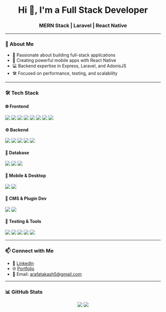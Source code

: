 <h1 align="center">Hi 👋, I'm a Full Stack Developer</h1>
<h3 align="center">MERN Stack | Laravel | React Native</h3>

---

### 🚀 About Me

- 🧠 Passionate about building full-stack applications
- 📱 Creating powerful mobile apps with React Native
- 💻 Backend expertise in Express, Laravel, and AdonisJS
- 🛠️ Focused on performance, testing, and scalability

---

### 🛠️ Tech Stack

#### 🌐 Frontend
<p>
  <img src="https://img.shields.io/badge/React-20232A?style=for-the-badge&logo=react&logoColor=61DAFB" />
  <img src="https://img.shields.io/badge/Next.js-000000?style=for-the-badge&logo=nextdotjs&logoColor=white" />
  <img src="https://img.shields.io/badge/TypeScript-3178C6?style=for-the-badge&logo=typescript&logoColor=white" />
  <img src="https://img.shields.io/badge/JavaScript-F7DF1E?style=for-the-badge&logo=javascript&logoColor=black" />
  <img src="https://img.shields.io/badge/HTML5-E34F26?style=for-the-badge&logo=html5&logoColor=white" />
  <img src="https://img.shields.io/badge/CSS3-1572B6?style=for-the-badge&logo=css3&logoColor=white" />
  <img src="https://img.shields.io/badge/Tailwind_CSS-38B2AC?style=for-the-badge&logo=tailwind-css&logoColor=white" />
  <img src="https://img.shields.io/badge/Bootstrap-563D7C?style=for-the-badge&logo=bootstrap&logoColor=white" />
</p>

#### ⚙️ Backend
<p>
  <img src="https://img.shields.io/badge/Node.js-339933?style=for-the-badge&logo=nodedotjs&logoColor=white" />
  <img src="https://img.shields.io/badge/Express.js-000000?style=for-the-badge&logo=express&logoColor=white" />
  <img src="https://img.shields.io/badge/AdonisJS-4B32C3?style=for-the-badge&logo=adonisjs&logoColor=white" />
  <img src="https://img.shields.io/badge/Laravel-F9322C?style=for-the-badge&logo=laravel&logoColor=white" />
  <img src="https://img.shields.io/badge/PHP-777BB4?style=for-the-badge&logo=php&logoColor=white" />
</p>

#### 🧠 Database
<p>
  <img src="https://img.shields.io/badge/MongoDB-47A248?style=for-the-badge&logo=mongodb&logoColor=white" />
  <img src="https://img.shields.io/badge/MySQL-4479A1?style=for-the-badge&logo=mysql&logoColor=white" />
  <img src="https://img.shields.io/badge/PostgreSQL-4169E1?style=for-the-badge&logo=postgresql&logoColor=white" />
</p>

#### 📱 Mobile & Desktop
<p>
  <img src="https://img.shields.io/badge/React_Native-20232A?style=for-the-badge&logo=react&logoColor=61DAFB" />
  <img src="https://img.shields.io/badge/Electron-2C2E3B?style=for-the-badge&logo=electron&logoColor=9FEAF9" />
</p>

#### 🔌 CMS & Plugin Dev
<p>
  <img src="https://img.shields.io/badge/WordPress-21759B?style=for-the-badge&logo=wordpress&logoColor=white" />
  <img src="https://img.shields.io/badge/Gutenberg-000000?style=for-the-badge&logo=wordpress&logoColor=white" />
</p>

#### 🧪 Testing & Tools
<p>
  <img src="https://img.shields.io/badge/Jest-C21325?style=for-the-badge&logo=jest&logoColor=white" />
  <img src="https://img.shields.io/badge/React_Testing_Library-E33332?style=for-the-badge&logo=testing-library&logoColor=white" />
  <img src="https://img.shields.io/badge/Cypress-17202C?style=for-the-badge&logo=cypress&logoColor=white" />
  <img src="https://img.shields.io/badge/Supertest-222222?style=for-the-badge&logo=supertest&logoColor=white" />
  <img src="https://img.shields.io/badge/Postman-FF6C37?style=for-the-badge&logo=postman&logoColor=white" />
</p>

---

### 📫 Connect with Me

- 💼 [LinkedIn](https://www.linkedin.com/in/arafatakashakku/)
- 🌐 [Portfolio](https://arafatakashakku.netlify.app/)
- 📧 Email: arafatakash5@gmail.com

---

### 📊 GitHub Stats

<p align="center">
  <img src="https://github-readme-stats.vercel.app/api?username=ArafatAkashAkku&show_icons=true&theme=radical" />
  <img src="https://github-readme-stats.vercel.app/api/top-langs/?username=ArafatAkashAkku&layout=compact&theme=radical" />
</p>
